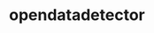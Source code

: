---
title: "opendatadetector"
layout: cache
categories: [package, develop]
meta: {"compilers": ["gcc@=11.4.0"], "num_specs": 20, "num_specs_by_stack": {"hep": 20, "root": 20}, "oss": ["ubuntu22.04"], "platforms": ["linux"], "stacks": ["hep", "root"], "targets": ["x86_64_v3"], "versions": ["v3.0.0"]}
spec_details: [{"compiler": "gcc@=11.4.0", "hash": "3vdpse3ew7h7ztjy42uz3fsqqelsno2d", "os": "ubuntu22.04", "platform": "linux", "size": "-", "stacks": ["hep", "root"], "tarball": "https://binaries.spack.io/develop/build_cache/linux-ubuntu22.04-x86_64_v3/gcc-11.4.0/opendatadetector-v3.0.0/linux-ubuntu22.04-x86_64_v3-gcc-11.4.0-opendatadetector-v3.0.0-3vdpse3ew7h7ztjy42uz3fsqqelsno2d.spack", "target": "x86_64_v3", "variants": ["build_system=cmake", "build_type=Release", "generator=make", "~ipo"], "versions": ["v3.0.0"]}, {"compiler": "gcc@=11.4.0", "hash": "bimrsjxrtdfvtixgfkojvtzvaqfp4keu", "os": "ubuntu22.04", "platform": "linux", "size": "-", "stacks": ["hep", "root"], "tarball": "https://binaries.spack.io/develop/build_cache/linux-ubuntu22.04-x86_64_v3/gcc-11.4.0/opendatadetector-v3.0.0/linux-ubuntu22.04-x86_64_v3-gcc-11.4.0-opendatadetector-v3.0.0-bimrsjxrtdfvtixgfkojvtzvaqfp4keu.spack", "target": "x86_64_v3", "variants": ["build_system=cmake", "build_type=Release", "generator=make", "~ipo"], "versions": ["v3.0.0"]}, {"compiler": "gcc@=11.4.0", "hash": "c7tvqw5q3eb5g3czl6f4hbj6qqxdnspp", "os": "ubuntu22.04", "platform": "linux", "size": "-", "stacks": ["hep", "root"], "tarball": "https://binaries.spack.io/develop/build_cache/linux-ubuntu22.04-x86_64_v3/gcc-11.4.0/opendatadetector-v3.0.0/linux-ubuntu22.04-x86_64_v3-gcc-11.4.0-opendatadetector-v3.0.0-c7tvqw5q3eb5g3czl6f4hbj6qqxdnspp.spack", "target": "x86_64_v3", "variants": ["build_system=cmake", "build_type=Release", "generator=make", "~ipo"], "versions": ["v3.0.0"]}, {"compiler": "gcc@=11.4.0", "hash": "dbcmdqblvhj26bunwufovakl3pijsbaw", "os": "ubuntu22.04", "platform": "linux", "size": "-", "stacks": ["hep", "root"], "tarball": "https://binaries.spack.io/develop/build_cache/linux-ubuntu22.04-x86_64_v3/gcc-11.4.0/opendatadetector-v3.0.0/linux-ubuntu22.04-x86_64_v3-gcc-11.4.0-opendatadetector-v3.0.0-dbcmdqblvhj26bunwufovakl3pijsbaw.spack", "target": "x86_64_v3", "variants": ["build_system=cmake", "build_type=Release", "generator=make", "~ipo"], "versions": ["v3.0.0"]}, {"compiler": "gcc@=11.4.0", "hash": "dlsx5p33ojc4apr42uc7wqje5q7d2cbs", "os": "ubuntu22.04", "platform": "linux", "size": "-", "stacks": ["hep", "root"], "tarball": "https://binaries.spack.io/develop/build_cache/linux-ubuntu22.04-x86_64_v3/gcc-11.4.0/opendatadetector-v3.0.0/linux-ubuntu22.04-x86_64_v3-gcc-11.4.0-opendatadetector-v3.0.0-dlsx5p33ojc4apr42uc7wqje5q7d2cbs.spack", "target": "x86_64_v3", "variants": ["build_system=cmake", "build_type=Release", "generator=make", "~ipo"], "versions": ["v3.0.0"]}, {"compiler": "gcc@=11.4.0", "hash": "f4bdksvpamgiw75okkboh6cwcwsgriir", "os": "ubuntu22.04", "platform": "linux", "size": "-", "stacks": ["hep", "root"], "tarball": "https://binaries.spack.io/develop/build_cache/linux-ubuntu22.04-x86_64_v3/gcc-11.4.0/opendatadetector-v3.0.0/linux-ubuntu22.04-x86_64_v3-gcc-11.4.0-opendatadetector-v3.0.0-f4bdksvpamgiw75okkboh6cwcwsgriir.spack", "target": "x86_64_v3", "variants": ["build_system=cmake", "build_type=Release", "generator=make", "~ipo"], "versions": ["v3.0.0"]}, {"compiler": "gcc@=11.4.0", "hash": "ffw2ysgne6f6uctksl5nhvocehesnmoj", "os": "ubuntu22.04", "platform": "linux", "size": "-", "stacks": ["hep", "root"], "tarball": "https://binaries.spack.io/develop/build_cache/linux-ubuntu22.04-x86_64_v3/gcc-11.4.0/opendatadetector-v3.0.0/linux-ubuntu22.04-x86_64_v3-gcc-11.4.0-opendatadetector-v3.0.0-ffw2ysgne6f6uctksl5nhvocehesnmoj.spack", "target": "x86_64_v3", "variants": ["build_system=cmake", "build_type=Release", "generator=make", "~ipo"], "versions": ["v3.0.0"]}, {"compiler": "gcc@=11.4.0", "hash": "g2traabbwzoae5ap6htco2zh7wz7citx", "os": "ubuntu22.04", "platform": "linux", "size": "-", "stacks": ["hep", "root"], "tarball": "https://binaries.spack.io/develop/build_cache/linux-ubuntu22.04-x86_64_v3/gcc-11.4.0/opendatadetector-v3.0.0/linux-ubuntu22.04-x86_64_v3-gcc-11.4.0-opendatadetector-v3.0.0-g2traabbwzoae5ap6htco2zh7wz7citx.spack", "target": "x86_64_v3", "variants": ["build_system=cmake", "build_type=Release", "generator=make", "~ipo"], "versions": ["v3.0.0"]}, {"compiler": "gcc@=11.4.0", "hash": "gn6zzwpwxlpwfu4hzwxpkgfnvwakewsd", "os": "ubuntu22.04", "platform": "linux", "size": "-", "stacks": ["hep", "root"], "tarball": "https://binaries.spack.io/develop/build_cache/linux-ubuntu22.04-x86_64_v3/gcc-11.4.0/opendatadetector-v3.0.0/linux-ubuntu22.04-x86_64_v3-gcc-11.4.0-opendatadetector-v3.0.0-gn6zzwpwxlpwfu4hzwxpkgfnvwakewsd.spack", "target": "x86_64_v3", "variants": ["build_system=cmake", "build_type=Release", "generator=make", "~ipo"], "versions": ["v3.0.0"]}, {"compiler": "gcc@=11.4.0", "hash": "hwluigzzpwgpkyfgvphfqsj62ms4jht3", "os": "ubuntu22.04", "platform": "linux", "size": "-", "stacks": ["hep", "root"], "tarball": "https://binaries.spack.io/develop/build_cache/linux-ubuntu22.04-x86_64_v3/gcc-11.4.0/opendatadetector-v3.0.0/linux-ubuntu22.04-x86_64_v3-gcc-11.4.0-opendatadetector-v3.0.0-hwluigzzpwgpkyfgvphfqsj62ms4jht3.spack", "target": "x86_64_v3", "variants": ["build_system=cmake", "build_type=Release", "generator=make", "~ipo"], "versions": ["v3.0.0"]}, {"compiler": "gcc@=11.4.0", "hash": "ifbwyyjo3i4rurakfjangalbw64beqg5", "os": "ubuntu22.04", "platform": "linux", "size": "-", "stacks": ["hep", "root"], "tarball": "https://binaries.spack.io/develop/build_cache/linux-ubuntu22.04-x86_64_v3/gcc-11.4.0/opendatadetector-v3.0.0/linux-ubuntu22.04-x86_64_v3-gcc-11.4.0-opendatadetector-v3.0.0-ifbwyyjo3i4rurakfjangalbw64beqg5.spack", "target": "x86_64_v3", "variants": ["build_system=cmake", "build_type=Release", "generator=make", "~ipo"], "versions": ["v3.0.0"]}, {"compiler": "gcc@=11.4.0", "hash": "m4j52jimhsbplsw26tn5tmjapjb2nqob", "os": "ubuntu22.04", "platform": "linux", "size": "-", "stacks": ["hep", "root"], "tarball": "https://binaries.spack.io/develop/build_cache/linux-ubuntu22.04-x86_64_v3/gcc-11.4.0/opendatadetector-v3.0.0/linux-ubuntu22.04-x86_64_v3-gcc-11.4.0-opendatadetector-v3.0.0-m4j52jimhsbplsw26tn5tmjapjb2nqob.spack", "target": "x86_64_v3", "variants": ["build_system=cmake", "build_type=Release", "generator=make", "~ipo"], "versions": ["v3.0.0"]}, {"compiler": "gcc@=11.4.0", "hash": "nkcdrfrlyssfovli5jwszsvlmrnwdb65", "os": "ubuntu22.04", "platform": "linux", "size": "-", "stacks": ["hep", "root"], "tarball": "https://binaries.spack.io/develop/build_cache/linux-ubuntu22.04-x86_64_v3/gcc-11.4.0/opendatadetector-v3.0.0/linux-ubuntu22.04-x86_64_v3-gcc-11.4.0-opendatadetector-v3.0.0-nkcdrfrlyssfovli5jwszsvlmrnwdb65.spack", "target": "x86_64_v3", "variants": ["build_system=cmake", "build_type=Release", "generator=make", "~ipo"], "versions": ["v3.0.0"]}, {"compiler": "gcc@=11.4.0", "hash": "nmkl4mgbc5quehbgkfkxywwgtjiqj47f", "os": "ubuntu22.04", "platform": "linux", "size": "-", "stacks": ["hep", "root"], "tarball": "https://binaries.spack.io/develop/build_cache/linux-ubuntu22.04-x86_64_v3/gcc-11.4.0/opendatadetector-v3.0.0/linux-ubuntu22.04-x86_64_v3-gcc-11.4.0-opendatadetector-v3.0.0-nmkl4mgbc5quehbgkfkxywwgtjiqj47f.spack", "target": "x86_64_v3", "variants": ["build_system=cmake", "build_type=Release", "generator=make", "~ipo"], "versions": ["v3.0.0"]}, {"compiler": "gcc@=11.4.0", "hash": "o2eqn4equokfqlsz35ggaglib4x3ibi3", "os": "ubuntu22.04", "platform": "linux", "size": "-", "stacks": ["hep", "root"], "tarball": "https://binaries.spack.io/develop/build_cache/linux-ubuntu22.04-x86_64_v3/gcc-11.4.0/opendatadetector-v3.0.0/linux-ubuntu22.04-x86_64_v3-gcc-11.4.0-opendatadetector-v3.0.0-o2eqn4equokfqlsz35ggaglib4x3ibi3.spack", "target": "x86_64_v3", "variants": ["build_system=cmake", "build_type=Release", "generator=make", "~ipo"], "versions": ["v3.0.0"]}, {"compiler": "gcc@=11.4.0", "hash": "oclc56ubtgszp32cul2r373wisfv2uiy", "os": "ubuntu22.04", "platform": "linux", "size": "-", "stacks": ["hep", "root"], "tarball": "https://binaries.spack.io/develop/build_cache/linux-ubuntu22.04-x86_64_v3/gcc-11.4.0/opendatadetector-v3.0.0/linux-ubuntu22.04-x86_64_v3-gcc-11.4.0-opendatadetector-v3.0.0-oclc56ubtgszp32cul2r373wisfv2uiy.spack", "target": "x86_64_v3", "variants": ["build_system=cmake", "build_type=Release", "generator=make", "~ipo"], "versions": ["v3.0.0"]}, {"compiler": "gcc@=11.4.0", "hash": "rjpk664aq6euvmotudedzcdg2zx3o63d", "os": "ubuntu22.04", "platform": "linux", "size": "-", "stacks": ["hep", "root"], "tarball": "https://binaries.spack.io/develop/build_cache/linux-ubuntu22.04-x86_64_v3/gcc-11.4.0/opendatadetector-v3.0.0/linux-ubuntu22.04-x86_64_v3-gcc-11.4.0-opendatadetector-v3.0.0-rjpk664aq6euvmotudedzcdg2zx3o63d.spack", "target": "x86_64_v3", "variants": ["build_system=cmake", "build_type=Release", "generator=make", "~ipo"], "versions": ["v3.0.0"]}, {"compiler": "gcc@=11.4.0", "hash": "scursnudtvrmvzlpm6pbxbpgyg6cwdxk", "os": "ubuntu22.04", "platform": "linux", "size": "-", "stacks": ["hep", "root"], "tarball": "https://binaries.spack.io/develop/build_cache/linux-ubuntu22.04-x86_64_v3/gcc-11.4.0/opendatadetector-v3.0.0/linux-ubuntu22.04-x86_64_v3-gcc-11.4.0-opendatadetector-v3.0.0-scursnudtvrmvzlpm6pbxbpgyg6cwdxk.spack", "target": "x86_64_v3", "variants": ["build_system=cmake", "build_type=Release", "generator=make", "~ipo"], "versions": ["v3.0.0"]}, {"compiler": "gcc@=11.4.0", "hash": "sqd453suo2nsubvyc44k7v3khezeusmm", "os": "ubuntu22.04", "platform": "linux", "size": "-", "stacks": ["hep", "root"], "tarball": "https://binaries.spack.io/develop/build_cache/linux-ubuntu22.04-x86_64_v3/gcc-11.4.0/opendatadetector-v3.0.0/linux-ubuntu22.04-x86_64_v3-gcc-11.4.0-opendatadetector-v3.0.0-sqd453suo2nsubvyc44k7v3khezeusmm.spack", "target": "x86_64_v3", "variants": ["build_system=cmake", "build_type=Release", "generator=make", "~ipo"], "versions": ["v3.0.0"]}, {"compiler": "gcc@=11.4.0", "hash": "t43iz4k377f5aezymcltfrc66qz2c72f", "os": "ubuntu22.04", "platform": "linux", "size": "-", "stacks": ["hep", "root"], "tarball": "https://binaries.spack.io/develop/build_cache/linux-ubuntu22.04-x86_64_v3/gcc-11.4.0/opendatadetector-v3.0.0/linux-ubuntu22.04-x86_64_v3-gcc-11.4.0-opendatadetector-v3.0.0-t43iz4k377f5aezymcltfrc66qz2c72f.spack", "target": "x86_64_v3", "variants": ["build_system=cmake", "build_type=Release", "generator=make", "~ipo"], "versions": ["v3.0.0"]}]
---